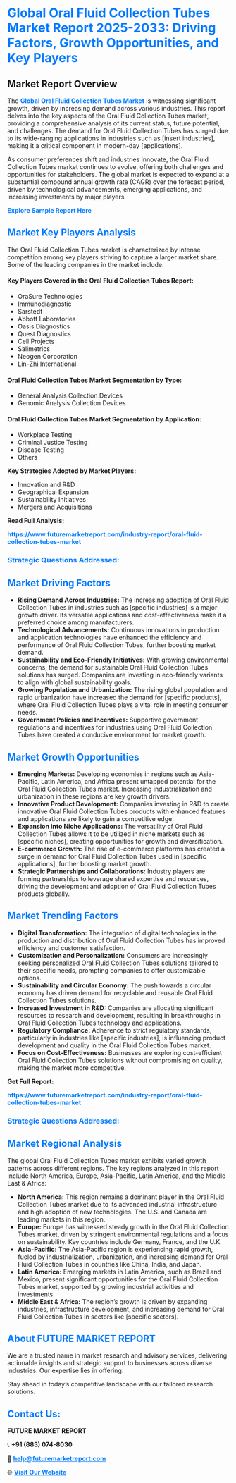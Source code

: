 <h1 style="color: #007BFF;">Global Oral Fluid Collection Tubes Market Report 2025-2033: Driving Factors, Growth Opportunities, and Key Players</h1>

<section id="overview">
<h2>Market Report Overview</h2>
<p>The <a href="https://www.futuremarketreport.com/industry-report/oral-fluid-collection-tubes-market" style="color: #007BFF; text-decoration: none;"><strong>Global Oral Fluid Collection Tubes Market</strong></a> is witnessing significant growth, driven by increasing demand across various industries. This report delves into the key aspects of the Oral Fluid Collection Tubes market, providing a comprehensive analysis of its current status, future potential, and challenges. The demand for Oral Fluid Collection Tubes has surged due to its wide-ranging applications in industries such as [insert industries], making it a critical component in modern-day [applications].</p>
<p>As consumer preferences shift and industries innovate, the Oral Fluid Collection Tubes market continues to evolve, offering both challenges and opportunities for stakeholders. The global market is expected to expand at a substantial compound annual growth rate (CAGR) over the forecast period, driven by technological advancements, emerging applications, and increasing investments by major players.</p>
</section>

<section id="overview">
<p><a href="https://www.futuremarketreport.com/request-sample/reportId=78427" style="color: #007BFF; text-decoration: none;"><strong>Explore Sample Report Here</strong></a></p>
</section>

<section id="key-players">
<h2 style="color: #007BFF;">Market Key Players Analysis</h2>
<p>The Oral Fluid Collection Tubes market is characterized by intense competition among key players striving to capture a larger market share. Some of the leading companies in the market include:</p>
<h4>Key Players Covered in the Oral Fluid Collection Tubes Report:</h4>
<ul><li>OraSure Technologies</li><li>Immunodiagnostic</li><li>Sarstedt</li><li>Abbott Laboratories</li><li>Oasis Diagnostics</li><li>Quest Diagnostics</li><li>Cell Projects</li><li>Salimetrics</li><li>Neogen Corporation</li><li>Lin-Zhi International</li></ul>
<h4>Oral Fluid Collection Tubes Market Segmentation by Type:</h4>
<ul><li>General Analysis Collection Devices</li><li>Genomic Analysis Collection Devices</li></ul>

<h4>Oral Fluid Collection Tubes Market Segmentation by Application:</h4>
<ul><li>Workplace Testing</li><li>Criminal Justice Testing</li><li>Disease Testing</li><li>Others</li></ul>
<p><strong>Key Strategies Adopted by Market Players:</strong></p>
<ul>
<li>Innovation and R&D</li>
<li>Geographical Expansion</li>
<li>Sustainability Initiatives</li>
<li>Mergers and Acquisitions</li>
</ul>
</section>

<section>
<p><strong>Read Full Analysis: </strong></p><a href="https://www.futuremarketreport.com/industry-report/oral-fluid-collection-tubes-market" style="color: #007BFF; text-decoration: none;"><strong>https://www.futuremarketreport.com/industry-report/oral-fluid-collection-tubes-market</strong></a>
<h3 style="color: #007BFF;">Strategic Questions Addressed:</h3>
</section>

<section id="driving-factors">
<h2 style="color: #007BFF;">Market Driving Factors</h2>
<ul>
<li><strong>Rising Demand Across Industries:</strong> The increasing adoption of Oral Fluid Collection Tubes in industries such as [specific industries] is a major growth driver. Its versatile applications and cost-effectiveness make it a preferred choice among manufacturers.</li>
<li><strong>Technological Advancements:</strong> Continuous innovations in production and application technologies have enhanced the efficiency and performance of Oral Fluid Collection Tubes, further boosting market demand.</li>
<li><strong>Sustainability and Eco-Friendly Initiatives:</strong> With growing environmental concerns, the demand for sustainable Oral Fluid Collection Tubes solutions has surged. Companies are investing in eco-friendly variants to align with global sustainability goals.</li>
<li><strong>Growing Population and Urbanization:</strong> The rising global population and rapid urbanization have increased the demand for [specific products], where Oral Fluid Collection Tubes plays a vital role in meeting consumer needs.</li>
<li><strong>Government Policies and Incentives:</strong> Supportive government regulations and incentives for industries using Oral Fluid Collection Tubes have created a conducive environment for market growth.</li>
</ul>
</section>

<section id="growth-opportunities">
<h2 style="color: #007BFF;">Market Growth Opportunities</h2>
<ul>
<li><strong>Emerging Markets:</strong> Developing economies in regions such as Asia-Pacific, Latin America, and Africa present untapped potential for the Oral Fluid Collection Tubes market. Increasing industrialization and urbanization in these regions are key growth drivers.</li>
<li><strong>Innovative Product Development:</strong> Companies investing in R&D to create innovative Oral Fluid Collection Tubes products with enhanced features and applications are likely to gain a competitive edge.</li>
<li><strong>Expansion into Niche Applications:</strong> The versatility of Oral Fluid Collection Tubes allows it to be utilized in niche markets such as [specific niches], creating opportunities for growth and diversification.</li>
<li><strong>E-commerce Growth:</strong> The rise of e-commerce platforms has created a surge in demand for Oral Fluid Collection Tubes used in [specific applications], further boosting market growth.</li>
<li><strong>Strategic Partnerships and Collaborations:</strong> Industry players are forming partnerships to leverage shared expertise and resources, driving the development and adoption of Oral Fluid Collection Tubes products globally.</li>
</ul>
</section>

<section id="trending-factors">
<h2 style="color: #007BFF;">Market Trending Factors</h2>
<ul>
<li><strong>Digital Transformation:</strong> The integration of digital technologies in the production and distribution of Oral Fluid Collection Tubes has improved efficiency and customer satisfaction.</li>
<li><strong>Customization and Personalization:</strong> Consumers are increasingly seeking personalized Oral Fluid Collection Tubes solutions tailored to their specific needs, prompting companies to offer customizable options.</li>
<li><strong>Sustainability and Circular Economy:</strong> The push towards a circular economy has driven demand for recyclable and reusable Oral Fluid Collection Tubes solutions.</li>
<li><strong>Increased Investment in R&D:</strong> Companies are allocating significant resources to research and development, resulting in breakthroughs in Oral Fluid Collection Tubes technology and applications.</li>
<li><strong>Regulatory Compliance:</strong> Adherence to strict regulatory standards, particularly in industries like [specific industries], is influencing product development and quality in the Oral Fluid Collection Tubes market.</li>
<li><strong>Focus on Cost-Effectiveness:</strong> Businesses are exploring cost-efficient Oral Fluid Collection Tubes solutions without compromising on quality, making the market more competitive.</li>
</ul>
</section>

<section>
<p><strong>Get Full Report: </strong></p><a href="https://www.futuremarketreport.com/industry-report/oral-fluid-collection-tubes-market" style="color: #007BFF; text-decoration: none;"><strong>https://www.futuremarketreport.com/industry-report/oral-fluid-collection-tubes-market</strong></a>
<h3 style="color: #007BFF;">Strategic Questions Addressed:</h3>
</section>


<section id="regional-analysis">
<h2 style="color: #007BFF;">Market Regional Analysis</h2>
<p>The global Oral Fluid Collection Tubes market exhibits varied growth patterns across different regions. The key regions analyzed in this report include North America, Europe, Asia-Pacific, Latin America, and the Middle East & Africa:</p>
<ul>
<li><strong>North America:</strong> This region remains a dominant player in the Oral Fluid Collection Tubes market due to its advanced industrial infrastructure and high adoption of new technologies. The U.S. and Canada are leading markets in this region.</li>
<li><strong>Europe:</strong> Europe has witnessed steady growth in the Oral Fluid Collection Tubes market, driven by stringent environmental regulations and a focus on sustainability. Key countries include Germany, France, and the U.K.</li>
<li><strong>Asia-Pacific:</strong> The Asia-Pacific region is experiencing rapid growth, fueled by industrialization, urbanization, and increasing demand for Oral Fluid Collection Tubes in countries like China, India, and Japan.</li>
<li><strong>Latin America:</strong> Emerging markets in Latin America, such as Brazil and Mexico, present significant opportunities for the Oral Fluid Collection Tubes market, supported by growing industrial activities and investments.</li>
<li><strong>Middle East & Africa:</strong> The region’s growth is driven by expanding industries, infrastructure development, and increasing demand for Oral Fluid Collection Tubes in sectors like [specific sectors].</li>
</ul>
</section>

<footer>
<h2 style="color: #007BFF;">About FUTURE MARKET REPORT</h2>
<p>We are a trusted name in market research and advisory services, delivering actionable insights and strategic support to businesses across diverse industries. Our expertise lies in offering:</p>

<p>Stay ahead in today’s competitive landscape with our tailored research solutions.</p>

<h2 style="color: #007BFF;">Contact Us:</h2>
<p><strong>FUTURE MARKET REPORT</strong></p>
<p>📞 <strong>+91 (883) 074-8030</strong></p>
<p>📧 <strong><a href="mailto:help@futuremarketreport.com" style="color: #007BFF;">help@futuremarketreport.com</a></strong></p>
<p>🌐 <strong><a href="https://www.futuremarketreport.com/" style="color: #007BFF;">Visit Our Website</a></strong></p>
</footer>